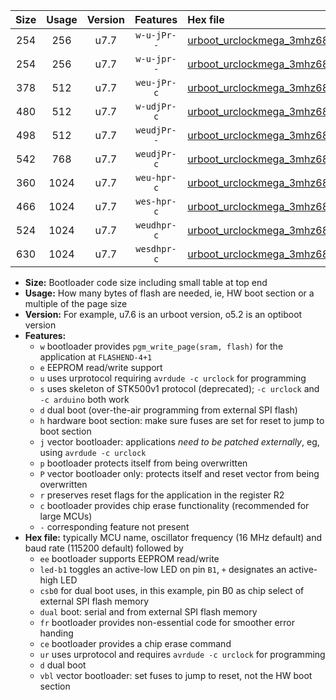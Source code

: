 |Size|Usage|Version|Features|Hex file|
|:-:|:-:|:-:|:-:|:--|
|254|256|u7.7|`w-u-jPr--`|[urboot_urclockmega_3mhz6864_9600bps_led+c7_ur_vbl.hex](https://raw.githubusercontent.com/stefanrueger/urboot.hex/main/boards/urclockmega/fcpu_3mhz6864/9600_bps/urboot_urclockmega_3mhz6864_9600bps_led+c7_ur_vbl.hex)|
|254|256|u7.7|`w-u-jpr--`|[urboot_urclockmega_3mhz6864_9600bps_led+c7_fr_ur_vbl.hex](https://raw.githubusercontent.com/stefanrueger/urboot.hex/main/boards/urclockmega/fcpu_3mhz6864/9600_bps/urboot_urclockmega_3mhz6864_9600bps_led+c7_fr_ur_vbl.hex)|
|378|512|u7.7|`weu-jPr-c`|[urboot_urclockmega_3mhz6864_9600bps_ee_led+c7_fr_ce_ur_vbl.hex](https://raw.githubusercontent.com/stefanrueger/urboot.hex/main/boards/urclockmega/fcpu_3mhz6864/9600_bps/urboot_urclockmega_3mhz6864_9600bps_ee_led+c7_fr_ce_ur_vbl.hex)|
|480|512|u7.7|`w-udjPr-c`|[urboot_urclockmega_3mhz6864_9600bps_led+c7_csb3_dual_fr_ce_ur_vbl.hex](https://raw.githubusercontent.com/stefanrueger/urboot.hex/main/boards/urclockmega/fcpu_3mhz6864/9600_bps/urboot_urclockmega_3mhz6864_9600bps_led+c7_csb3_dual_fr_ce_ur_vbl.hex)|
|498|512|u7.7|`weudjPr--`|[urboot_urclockmega_3mhz6864_9600bps_ee_led+c7_csb3_dual_fr_ur_vbl.hex](https://raw.githubusercontent.com/stefanrueger/urboot.hex/main/boards/urclockmega/fcpu_3mhz6864/9600_bps/urboot_urclockmega_3mhz6864_9600bps_ee_led+c7_csb3_dual_fr_ur_vbl.hex)|
|542|768|u7.7|`weudjPr-c`|[urboot_urclockmega_3mhz6864_9600bps_ee_led+c7_csb3_dual_fr_ce_ur_vbl.hex](https://raw.githubusercontent.com/stefanrueger/urboot.hex/main/boards/urclockmega/fcpu_3mhz6864/9600_bps/urboot_urclockmega_3mhz6864_9600bps_ee_led+c7_csb3_dual_fr_ce_ur_vbl.hex)|
|360|1024|u7.7|`weu-hpr-c`|[urboot_urclockmega_3mhz6864_9600bps_ee_led+c7_fr_ce_ur.hex](https://raw.githubusercontent.com/stefanrueger/urboot.hex/main/boards/urclockmega/fcpu_3mhz6864/9600_bps/urboot_urclockmega_3mhz6864_9600bps_ee_led+c7_fr_ce_ur.hex)|
|466|1024|u7.7|`wes-hpr-c`|[urboot_urclockmega_3mhz6864_9600bps_ee_led+c7_fr_ce.hex](https://raw.githubusercontent.com/stefanrueger/urboot.hex/main/boards/urclockmega/fcpu_3mhz6864/9600_bps/urboot_urclockmega_3mhz6864_9600bps_ee_led+c7_fr_ce.hex)|
|524|1024|u7.7|`weudhpr-c`|[urboot_urclockmega_3mhz6864_9600bps_ee_led+c7_csb3_dual_fr_ce_ur.hex](https://raw.githubusercontent.com/stefanrueger/urboot.hex/main/boards/urclockmega/fcpu_3mhz6864/9600_bps/urboot_urclockmega_3mhz6864_9600bps_ee_led+c7_csb3_dual_fr_ce_ur.hex)|
|630|1024|u7.7|`wesdhpr-c`|[urboot_urclockmega_3mhz6864_9600bps_ee_led+c7_csb3_dual_fr_ce.hex](https://raw.githubusercontent.com/stefanrueger/urboot.hex/main/boards/urclockmega/fcpu_3mhz6864/9600_bps/urboot_urclockmega_3mhz6864_9600bps_ee_led+c7_csb3_dual_fr_ce.hex)|

- **Size:** Bootloader code size including small table at top end
- **Usage:** How many bytes of flash are needed, ie, HW boot section or a multiple of the page size
- **Version:** For example, u7.6 is an urboot version, o5.2 is an optiboot version
- **Features:**
  + `w` bootloader provides `pgm_write_page(sram, flash)` for the application at `FLASHEND-4+1`
  + `e` EEPROM read/write support
  + `u` uses urprotocol requiring `avrdude -c urclock` for programming
  + `s` uses skeleton of STK500v1 protocol (deprecated); `-c urclock` and `-c arduino` both work
  + `d` dual boot (over-the-air programming from external SPI flash)
  + `h` hardware boot section: make sure fuses are set for reset to jump to boot section
  + `j` vector bootloader: applications *need to be patched externally*, eg, using `avrdude -c urclock`
  + `p` bootloader protects itself from being overwritten
  + `P` vector bootloader only: protects itself and reset vector from being overwritten
  + `r` preserves reset flags for the application in the register R2
  + `c` bootloader provides chip erase functionality (recommended for large MCUs)
  + `-` corresponding feature not present
- **Hex file:** typically MCU name, oscillator frequency (16 MHz default) and baud rate (115200 default) followed by
  + `ee` bootloader supports EEPROM read/write
  + `led-b1` toggles an active-low LED on pin `B1`, `+` designates an active-high LED
  + `csb0` for dual boot uses, in this example, pin B0 as chip select of external SPI flash memory
  + `dual` boot: serial and from external SPI flash memory
  + `fr` bootloader provides non-essential code for smoother error handing
  + `ce` bootloader provides a chip erase command
  + `ur` uses urprotocol and requires `avrdude -c urclock` for programming
  + `d` dual boot
  + `vbl` vector bootloader: set fuses to jump to reset, not the HW boot section
